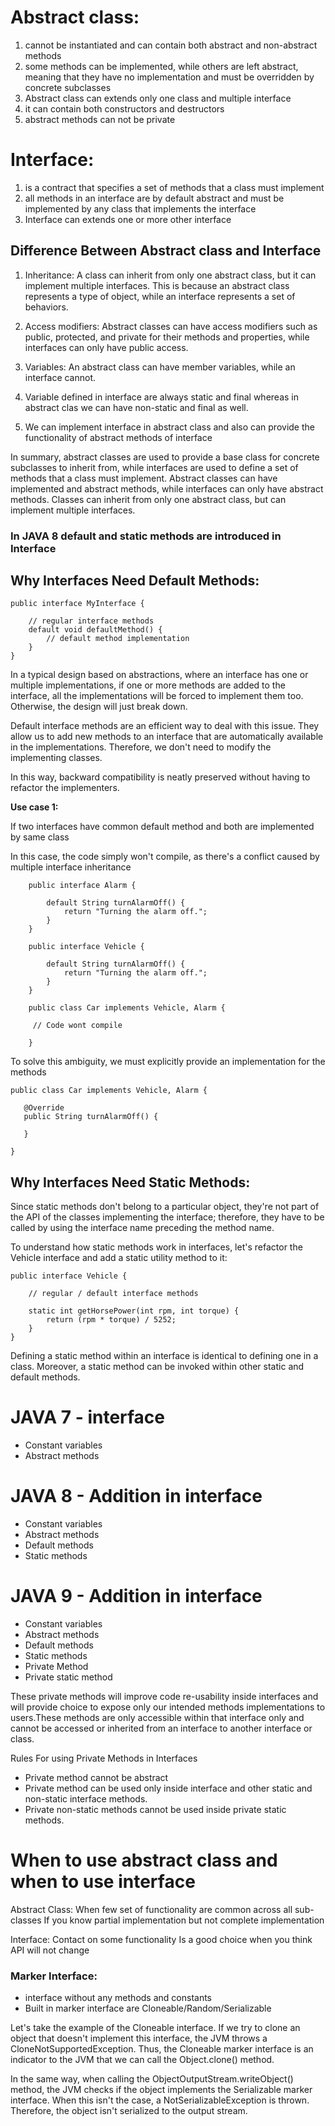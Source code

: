 # Abstract class:

1) cannot be instantiated and can contain both abstract and non-abstract methods
2) some methods can be implemented, while others are left abstract, 
   meaning that they have no implementation and must be overridden by concrete subclasses
3) Abstract class can extends only one class and multiple interface
4) it can contain both constructors and destructors
5) abstract methods can not be private 



# Interface:
1) is a contract that specifies a set of methods that a class must implement
2) all methods in an interface are by default abstract and 
   must be implemented by any class that implements the interface
3) Interface can extends one or more other interface

## Difference Between Abstract class  and Interface
1) Inheritance: A class can inherit from only one abstract class, 
                but it can implement multiple interfaces. 
   This is because an abstract class represents a type of object, 
   while an interface represents a set of behaviors.

2) Access modifiers: Abstract classes can have access modifiers 
   such as public, protected, and private for their methods and properties, 
   while interfaces can only have public access.

3) Variables: An abstract class can have member variables, while an interface cannot.
4) Variable defined in interface are always static and final whereas in abstract clas we can have non-static and final as well.
5) We can implement interface in abstract class and also can provide the functionality of abstract methods of interface



In summary, abstract classes are used to provide a base class for 
concrete subclasses to inherit from, while interfaces are used to define 
a set of methods that a class must implement. 
Abstract classes can have implemented and abstract methods, 
while interfaces can only have abstract methods. Classes can 
inherit from only one abstract class, but can implement multiple interfaces.


### In JAVA 8 default and static methods are introduced in Interface

## **Why Interfaces Need Default Methods:**


    public interface MyInterface {
    
        // regular interface methods
        default void defaultMethod() {
            // default method implementation
        }
    }


In a typical design based on abstractions, where an interface has one or multiple implementations, if one or more methods are added to the interface, all the implementations will be forced to implement them too. Otherwise, the design will just break down.

Default interface methods are an efficient way to deal with this issue. They allow us to add new methods to an interface that are automatically available in the implementations. Therefore, we don't need to modify the implementing classes.

In this way, backward compatibility is neatly preserved without having to refactor the implementers.

**Use case 1:** 

If two interfaces have common default method and both are implemented by same class

In this case, the code simply won't compile, as there's a conflict caused by multiple interface inheritance

        public interface Alarm {
           
            default String turnAlarmOff() {
                return "Turning the alarm off.";
            }
        }

        public interface Vehicle {
        
            default String turnAlarmOff() {
                return "Turning the alarm off.";
            }
        }

        public class Car implements Vehicle, Alarm {
        
         // Code wont compile
        
        }

To solve this ambiguity, we must explicitly provide an implementation for the methods

    public class Car implements Vehicle, Alarm {
    
       @Override
       public String turnAlarmOff() {
    
       }
    
    }

## **Why Interfaces Need Static Methods:**

Since static methods don't belong to a particular object, they're not part of the API of the classes implementing the interface; therefore, they have to be called by using the interface name preceding the method name.

To understand how static methods work in interfaces, let's refactor the Vehicle interface and add a static utility method to it:

    public interface Vehicle {
    
        // regular / default interface methods
        
        static int getHorsePower(int rpm, int torque) {
            return (rpm * torque) / 5252;
        }
    }

Defining a static method within an interface is identical to defining one in a class. Moreover, a static method can be invoked within other static and default methods.

# **JAVA 7 - interface**
* Constant variables
* Abstract methods

# **JAVA 8 - Addition in interface**
* Constant variables
* Abstract methods
* Default methods
* Static methods

# **JAVA 9 - Addition in interface**
* Constant variables
* Abstract methods
* Default methods
* Static methods
* Private Method
* Private static method

These private methods will improve code re-usability inside interfaces and will provide choice to expose only our intended methods implementations to users.These methods are only accessible within that interface only and cannot be accessed or inherited from an interface to another interface or class.

Rules For using Private Methods in Interfaces

* Private method cannot be abstract
* Private method can be used only inside interface and other static and non-static interface methods.
* Private non-static methods cannot be used inside private static methods.


# **When to use abstract class and when to use interface**

Abstract Class:
When few set of functionality are common across all sub-classes
If you know partial implementation but not complete implementation



Interface:
Contact on some functionality
Is a good choice when you think API will not change




### Marker Interface:

* interface without any methods and constants 
* Built in marker interface are Cloneable/Random/Serializable

Let's take the example of the Cloneable interface. If we try to clone an object that doesn't implement this interface, the JVM throws a CloneNotSupportedException. Thus, the Cloneable marker interface is an indicator to the JVM that we can call the Object.clone() method.

In the same way, when calling the ObjectOutputStream.writeObject() method, the JVM checks if the object implements the Serializable marker interface. When this isn't the case, a NotSerializableException is thrown. Therefore, the object isn't serialized to the output stream.






